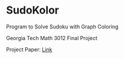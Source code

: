 # SudoKolor
Program to Solve Sudoku with Graph Coloring 

Georgia Tech Math 3012 Final Project

Project Paper: [Link](https://github.com/GeorgeLiu59/SudoKolor/blob/main/Graph_Coloring_Sudoku_Paper.pdf)
